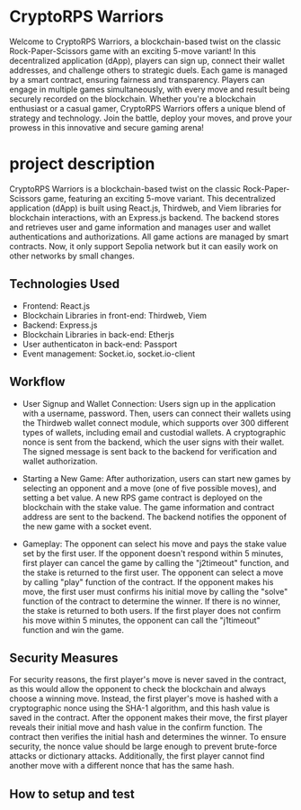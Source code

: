 # CryptoRPS Warriors

Welcome to CryptoRPS Warriors, a blockchain-based twist on the classic Rock-Paper-Scissors game with an exciting 5-move variant! In this decentralized application (dApp), players can sign up, connect their wallet addresses, and challenge others to strategic duels. Each game is managed by a smart contract, ensuring fairness and transparency. Players can engage in multiple games simultaneously, with every move and result being securely recorded on the blockchain. Whether you're a blockchain enthusiast or a casual gamer, CryptoRPS Warriors offers a unique blend of strategy and technology. Join the battle, deploy your moves, and prove your prowess in this innovative and secure gaming arena!

# project description

CryptoRPS Warriors is a blockchain-based twist on the classic Rock-Paper-Scissors game, featuring an exciting 5-move variant. This decentralized application (dApp) is built using React.js, Thirdweb, and Viem libraries for blockchain interactions, with an Express.js backend. The backend stores and retrieves user and game information and manages user and wallet authentications and authorizations. All game actions are managed by smart contracts. Now, it only support Sepolia network but it can easily work on other networks by small changes.

## Technologies Used

- Frontend: React.js
- Blockchain Libraries in front-end: Thirdweb, Viem
- Backend: Express.js
- Blockchain Libraries in back-end: Etherjs
- User authenticaton in back-end: Passport
- Event management: Socket.io, socket.io-client

## Workflow

- User Signup and Wallet Connection:
  Users sign up in the application with a username, password. Then, users can connect their wallets using the Thirdweb wallet connect module, which supports over 300 different types of wallets, including email and custodial wallets.
  A cryptographic nonce is sent from the backend, which the user signs with their wallet. The signed message is sent back to the backend for verification and wallet authorization.

- Starting a New Game:
  After authorization, users can start new games by selecting an opponent and a move (one of five possible moves), and setting a bet value.
  A new RPS game contract is deployed on the blockchain with the stake value. The game information and contract address are sent to the backend. The backend notifies the opponent of the new game with a socket event.

- Gameplay:
  The opponent can select his move and pays the stake value set by the first user. If the opponent doesn't respond within 5 minutes, first player can cancel the game by calling the "j2timeout" function, and the stake is returned to the first user.
  The opponent can select a move by calling "play" function of the contract. If the opponent makes his move, the first user must confirms his initial move by calling the "solve" function of the contract to determine the winner.
  If there is no winner, the stake is returned to both users. If the first player does not confirm his move within 5 minutes, the opponent can call the "j1timeout" function and win the game.

## Security Measures

For security reasons, the first player's move is never saved in the contract, as this would allow the opponent to check the blockchain and always choose a winning move. Instead, the first player's move is hashed with a cryptographic nonce using the SHA-1 algorithm, and this hash value is saved in the contract. After the opponent makes their move, the first player reveals their initial move and hash value in the confirm function. The contract then verifies the initial hash and determines the winner. To ensure security, the nonce value should be large enough to prevent brute-force attacks or dictionary attacks. Additionally, the first player cannot find another move with a different nonce that has the same hash.

## How to setup and test
